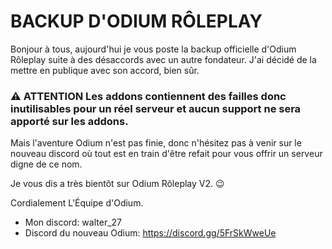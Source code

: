 # BACKUP D'ODIUM RÔLEPLAY

Bonjour à tous, aujourd'hui je vous poste la backup officielle d'Odium Rôleplay suite à des désaccords avec un autre fondateur. J'ai décidé de la mettre en publique avec son accord, bien sûr.
### ⚠️ **ATTENTION** Les addons contiennent des failles donc inutilisables pour un réel serveur et aucun support ne sera apporté sur les addons.
Mais l'aventure Odium n'est pas finie, donc n'hésitez pas à venir sur le nouveau discord où tout est en train d'être refait pour vous offrir un serveur digne de ce nom.

Je vous dis a très bientôt sur Odium Rôleplay V2. 😉

Cordialement L'Équipe d'Odium.

- Mon discord: walter_27
- Discord du nouveau Odium: https://discord.gg/5FrSkWweUe

